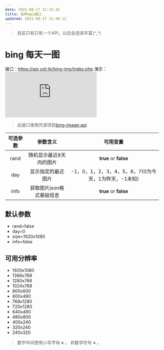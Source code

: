 ```yaml
---
date: 2022-08-17 21:15:32
title: 各种api接口
updated: 2022-08-17 21:48:12
---
```

> 目前只有只有一个API，以后会逐渐丰富(^_^)

# bing 每天一图

接口：https://api.yxlr.tk/bing-img/index.php
演示：
![bing-img](https://api.yxlr.tk/bing-img/index.php)

> 此接口使用开源项目[bing-image-api](https://github.com/mcxiaolan/bing-image-api)

| 可选参数 |         参数含义         |                       可用变量                       |
| :------: | :----------------------: | :--------------------------------------------------: |
|   rand   | 随机显示最近8天内的图片 |                **true** or **false**                |
|   day   |    显示指定的最近图片    | -1，0，1，2，3，4，5，6，7(0为今天，1为昨天，-1未知) |
|   info   | 获取图片json格式基础信息 |                **true** or **false**                |

> 

## 默认参数

* rand=false
* day=0
* size=1920x1080
* info=false

## 可用分辨率

* 1920x1080
* 1366x768
* 1280x768
* 1024x768
* 800x600
* 800x480
* 768x1280
* 720x1280
* 640x480
* 480x800
* 400x240
* 320x240
* 240x320

> 数字中间使用小写字母 **x** ，
> 非数学符号 **×** 。

